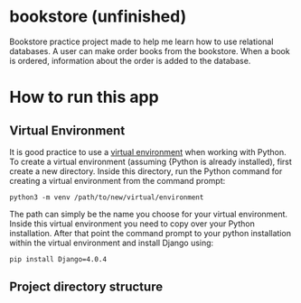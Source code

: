 # bookstore (unfinished)
Bookstore practice project made to help me learn how to use relational databases. A user can make order books from the bookstore. When a book is ordered, information about the order is added to the database.

# How to run this app

## Virtual Environment
It is good practice to use a <a href='https://www.geeksforgeeks.org/python-virtual-environment/'>virtual environment</a> when working with Python. To create a virtual environment (assuming {Python is already installed), first create a new directory. Inside this directory, run the Python command for creating a virtual environment from the command prompt:

`python3 -m venv /path/to/new/virtual/environment`

The path can simply be the name you choose for your virtual environment. Inside this virtual environment you need to copy over your Python installation. After that point the command prompt to your python installation within the virtual environment and install Django using:

`pip install Django=4.0.4`

## Project directory structure
